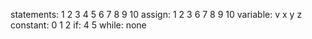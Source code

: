 statements:  1 2 3 4 5 6 7 8 9 10
assign: 1 2 3 6 7 8 9 10
variable: v x y z
constant: 0 1 2
if: 4 5
while: none